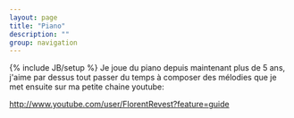 ```yaml
---
layout: page
title: "Piano"
description: ""
group: navigation
---
```

{% include JB/setup %}
Je joue du piano depuis maintenant plus de 5 ans, j'aime par dessus tout passer du temps à composer des mélodies que je met ensuite sur ma petite chaine youtube:

http://www.youtube.com/user/FlorentRevest?feature=guide
